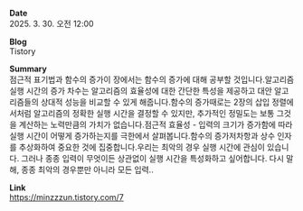 **Date**  
2025. 3. 30. 오전 12:00

**Blog**  
Tistory

**Summary**  
점근적 표기법과 함수의 증가이 장에서는 함수의 증가에 대해 공부할 것입니다.알고리즘 실행 시간의 증가 차수는 알고리즘의 효율성에 대한 간단한 특성을 제공하고 대안 알고리즘들의 상대적 성능을 비교할 수 있게 해줍니다.함수의 증가때로는 2장의 삽입 정렬에서처럼 알고리즘의 정확한 실행 시간을 결정할 수 있지만, 추가적인 정밀도는 보통 그것을 계산하는 노력만큼의 가치가 없습니다.점근적 효율성 - 입력의 크기가 증가함에 따라 실행 시간이 어떻게 증가하는지를 극한에서 살펴봅니다.함수의 증가저차항과 상수 인자를 추상화하여 중요한 것에 집중합니다.우리는 최악의 경우 실행 시간에 관심이 있습니다. 그러나 종종 입력이 무엇이든 상관없이 실행 시간을 특성화하고 싶어합니다. 다시 말해, 종종 최악의 경우뿐만 아니라 모든 입력..

**Link**  
https://minzzzun.tistory.com/7